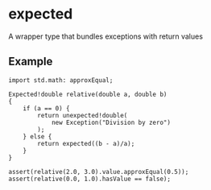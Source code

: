 expected
========

A wrapper type that bundles exceptions with return values

Example
-------

    import std.math: approxEqual;

    Expected!double relative(double a, double b)
    {
        if (a == 0) {
            return unexpected!double(
                new Exception("Division by zero")
            );
        } else {
            return expected((b - a)/a);
        }
    }

    assert(relative(2.0, 3.0).value.approxEqual(0.5));
    assert(relative(0.0, 1.0).hasValue == false);
